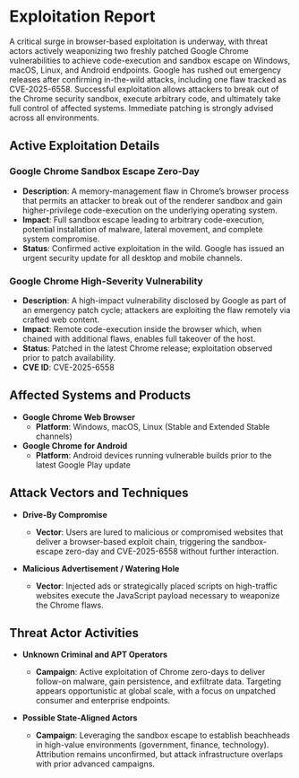 # Exploitation Report

A critical surge in browser-based exploitation is underway, with threat actors actively weaponizing two freshly patched Google Chrome vulnerabilities to achieve code-execution and sandbox escape on Windows, macOS, Linux, and Android endpoints. Google has rushed out emergency releases after confirming in-the-wild attacks, including one flaw tracked as CVE-2025-6558. Successful exploitation allows attackers to break out of the Chrome security sandbox, execute arbitrary code, and ultimately take full control of affected systems. Immediate patching is strongly advised across all environments.

## Active Exploitation Details

### Google Chrome Sandbox Escape Zero-Day
- **Description**: A memory-management flaw in Chrome’s browser process that permits an attacker to break out of the renderer sandbox and gain higher-privilege code-execution on the underlying operating system.  
- **Impact**: Full sandbox escape leading to arbitrary code-execution, potential installation of malware, lateral movement, and complete system compromise.  
- **Status**: Confirmed active exploitation in the wild. Google has issued an urgent security update for all desktop and mobile channels.  
<!-- No CVE line included because the article did not specify one -->

### Google Chrome High-Severity Vulnerability
- **Description**: A high-impact vulnerability disclosed by Google as part of an emergency patch cycle; attackers are exploiting the flaw remotely via crafted web content.  
- **Impact**: Remote code-execution inside the browser which, when chained with additional flaws, enables full takeover of the host.  
- **Status**: Patched in the latest Chrome release; exploitation observed prior to patch availability.  
- **CVE ID**: CVE-2025-6558  

## Affected Systems and Products

- **Google Chrome Web Browser**  
  - **Platform**: Windows, macOS, Linux (Stable and Extended Stable channels)  
- **Google Chrome for Android**  
  - **Platform**: Android devices running vulnerable builds prior to the latest Google Play update  

## Attack Vectors and Techniques

- **Drive-By Compromise**  
  - **Vector**: Users are lured to malicious or compromised websites that deliver a browser-based exploit chain, triggering the sandbox-escape zero-day and CVE-2025-6558 without further interaction.

- **Malicious Advertisement / Watering Hole**  
  - **Vector**: Injected ads or strategically placed scripts on high-traffic websites execute the JavaScript payload necessary to weaponize the Chrome flaws.

## Threat Actor Activities

- **Unknown Criminal and APT Operators**  
  - **Campaign**: Active exploitation of Chrome zero-days to deliver follow-on malware, gain persistence, and exfiltrate data. Targeting appears opportunistic at global scale, with a focus on unpatched consumer and enterprise endpoints.

- **Possible State-Aligned Actors**  
  - **Campaign**: Leveraging the sandbox escape to establish beachheads in high-value environments (government, finance, technology). Attribution remains unconfirmed, but attack infrastructure overlaps with prior advanced campaigns.